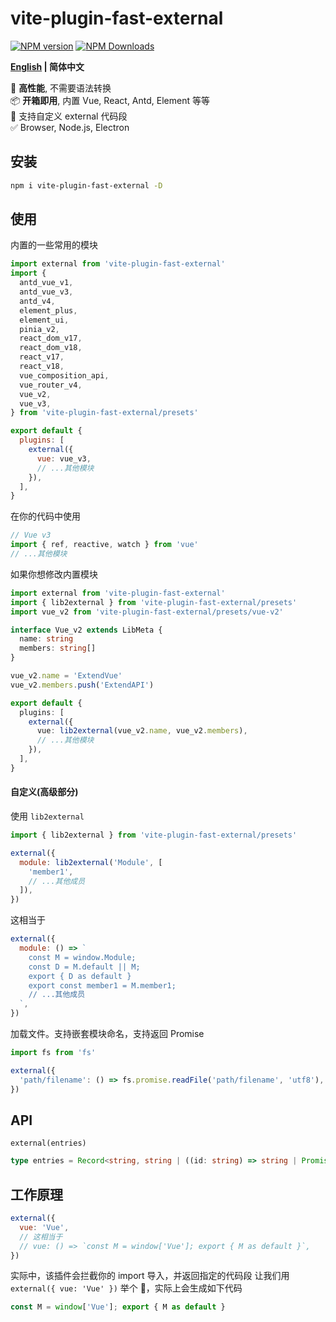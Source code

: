 # vite-plugin-fast-external

[![NPM version](https://img.shields.io/npm/v/vite-plugin-fast-external.svg?style=flat)](https://npmjs.org/package/vite-plugin-fast-external)
[![NPM Downloads](https://img.shields.io/npm/dm/vite-plugin-fast-external.svg?style=flat)](https://npmjs.org/package/vite-plugin-fast-external)

**[English](https://github.com/caoxiemeihao/vite-plugins/tree/main/packages/fast-external#readme) | 简体中文**

🚀 **高性能**, 不需要语法转换  
📦 **开箱即用**, 内置 Vue, React, Antd, Element 等等  
🌱 支持自定义 external 代码段  
✅ Browser, Node.js, Electron  

## 安装

```bash
npm i vite-plugin-fast-external -D
```

## 使用

内置的一些常用的模块

```js
import external from 'vite-plugin-fast-external'
import {
  antd_vue_v1,
  antd_vue_v3,
  antd_v4,
  element_plus,
  element_ui,
  pinia_v2,
  react_dom_v17,
  react_dom_v18,
  react_v17,
  react_v18,
  vue_composition_api,
  vue_router_v4,
  vue_v2,
  vue_v3,
} from 'vite-plugin-fast-external/presets'

export default {
  plugins: [
    external({
      vue: vue_v3,
      // ...其他模块
    }),
  ],
}
```

在你的代码中使用

```js
// Vue v3
import { ref, reactive, watch } from 'vue'
// ...其他模块
```

如果你想修改内置模块

```ts
import external from 'vite-plugin-fast-external'
import { lib2external } from 'vite-plugin-fast-external/presets'
import vue_v2 from 'vite-plugin-fast-external/presets/vue-v2'

interface Vue_v2 extends LibMeta {
  name: string
  members: string[]
}

vue_v2.name = 'ExtendVue'
vue_v2.members.push('ExtendAPI')

export default {
  plugins: [
    external({
      vue: lib2external(vue_v2.name, vue_v2.members),
      // ...其他模块
    }),
  ],
}
```

#### 自定义(高级部分)

使用 `lib2external`

```js
import { lib2external } from 'vite-plugin-fast-external/presets'

external({
  module: lib2external('Module', [
    'member1',
    // ...其他成员
  ]),
})
```

这相当于

```js
external({
  module: () => `
    const M = window.Module;
    const D = M.default || M;
    export { D as default }
    export const member1 = M.member1;
    // ...其他成员
  `,
})
```

加载文件。支持嵌套模块命名，支持返回 Promise

```js
import fs from 'fs'

external({
  'path/filename': () => fs.promise.readFile('path/filename', 'utf8'),
})
```

## API

`external(entries)`

```ts
type entries = Record<string, string | ((id: string) => string | Promise<string>)>;
```

## 工作原理

```js
external({
  vue: 'Vue',
  // 这相当于
  // vue: () => `const M = window['Vue']; export { M as default }`,
})
```

实际中，该插件会拦截你的 import 导入，并返回指定的代码段
让我们用 `external({ vue: 'Vue' })` 举个 🌰，实际上会生成如下代码

```js
const M = window['Vue']; export { M as default }
```
